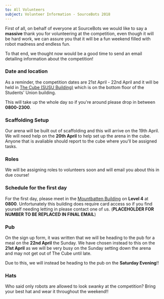 ```yaml
---
to: All Volunteers
subject: Volunteer Information - SourceBots 2018
---
```


First of all, on behalf of everyone at SourceBots we would like to say a **massive** thank you for volunteering at the competition, even though it will be hard work, we can assure you that it will be a fun weekend filled with robot madness and endless fun.

To that end, we thought now would be a good time to send an email detailing information about the competition!

### Date and location

As a reminder, the competition dates are 21st April - 22nd April and it will be held in [The Cube (SUSU Building)](http://data.southampton.ac.uk/building/42.html) which is on the bottom floor of the Students' Union building.

This will take up the whole day so if you're around please drop in between **0800-2300**.

### Scaffolding Setup

Our arena will be built out of scaffolding and this will arrive on the 19th April. We will need help on the **20th April** to help set up the arena in the cube. Anyone that is avaliable should report to the cube where you'll be assigned tasks.

### Roles

We will be assigning roles to volunteers soon and will email you about this in due course!

### Schedule for the first day

For the first day, please meet in the [Mountbatten Building](http://data.southampton.ac.uk/building/53.html) on **Level 4** at **0800**. Unfortunately this building does require card access so if you find yourself needing letting in please contact one of us. (**PLACEHOLDER FOR NUMBER TO BE REPLACED IN FINAL EMAIL**)

### Pub 

On the sign up form, it was written that we will be heading to the pub for a meal on the **22nd April** the Sunday. We have chosen instead to this on the **21st April** as we will be very busy on the Sunday setting down the arena and may not get out of The Cube until late. 

Due to this, we will instead be heading to the pub on the **Saturday Evening**!!

### Hats

Who said only robots are allowed to look swanky at the competition? Bring your best hat and wear it throughout the weekend!!
